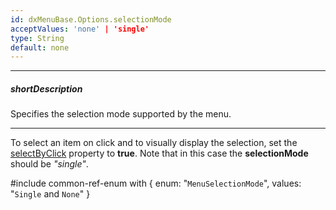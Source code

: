 ```yaml
---
id: dxMenuBase.Options.selectionMode
acceptValues: 'none' | 'single'
type: String
default: none
---
```

---
##### shortDescription
Specifies the selection mode supported by the menu.

---
To select an item on click and to visually display the selection, set the [selectByClick](/api-reference/10%20UI%20Widgets/dxMenuBase/1%20Configuration/selectByClick.md '/Documentation/ApiReference/UI_Widgets/dxMenu/Configuration/#selectByClick') property to **true**. Note that in this case the **selectionMode** should be *"single"*.

#include common-ref-enum with {
    enum: "`MenuSelectionMode`",
    values: "`Single` and `None`"
}